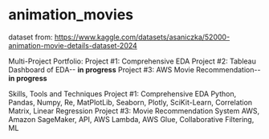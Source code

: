 # animation_movies

dataset from: https://www.kaggle.com/datasets/asaniczka/52000-animation-movie-details-dataset-2024

Multi-Project Portfolio:
  Project #1: Comprehensive EDA
  Project #2: Tableau Dashboard of EDA-- **in progress**
  Project #3: AWS Movie Recommendation-- **in progress**


Skills, Tools and Techniques
    Project #1: Comprehensive EDA
        Python, Pandas, Numpy, Re, MatPlotLib, Seaborn, Plotly, SciKit-Learn, Correlation Matrix, Linear Regression
    Project #3: Movie Recommendation System
        AWS, Amazon SageMaker, API, AWS Lambda, AWS Glue, Collaborative Filtering, ML
        
  
